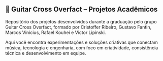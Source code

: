 ## 🎸 Guitar Cross Overfact – Projetos Acadêmicos

Repositório dos projetos desenvolvidos durante a graduação pelo grupo Guitar Cross Overfact, formado por Cristoffer Ribeiro, Gustavo Fantin, Marcos Vinicius, Rafael Kouhei e Victor Lipinski.

Aqui você encontra experimentações e soluções criativas que conectam música, tecnologia e engenharia, com foco em criatividade, consistência técnica e desenvolvimento em equipe.

